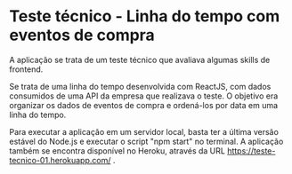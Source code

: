 # Teste técnico - Linha do tempo com eventos de compra

A aplicação se trata de um teste técnico que avaliava algumas skills de frontend.

Se trata de uma linha do tempo desenvolvida com ReactJS, com dados consumidos de uma API da empresa que realizava o teste. O objetivo era organizar os dados de eventos de compra e ordená-los por data em uma linha do tempo.

Para executar a aplicação em um servidor local, basta ter a última versão estável do Node.js e executar o script "npm start" no terminal. A aplicação também se encontra disponível no Heroku, através da URL https://teste-tecnico-01.herokuapp.com/ .

